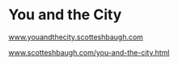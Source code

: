 # You and the City

www.youandthecity.scotteshbaugh.com

www.scotteshbaugh.com/you-and-the-city.html


